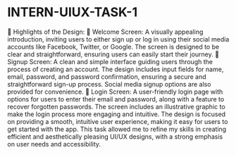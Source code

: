 # INTERN-UIUX-TASK-1
🌟 Highlights of the Design:
🔹 Welcome Screen: A visually appealing introduction, inviting users to either sign up or log in using their social media accounts like Facebook, Twitter, or Google.
    The screen is designed to be clear and straightforward, ensuring users can easily start their journey.
🔹 Signup Screen: A clean and simple interface guiding users through the process of creating an account. The design includes input fields for name, email, password, 
and password confirmation, ensuring a secure and straightforward sign-up process. Social media signup options are also provided for convenience.
🔹 Login Screen: A user-friendly login page with options for users to enter their email and password, along with a feature to recover forgotten passwords.
The screen includes an illustrative graphic to make the login process more engaging and intuitive.
The design is focused on providing a smooth, intuitive user experience, making it easy for users to get started with the app. 
This task allowed me to refine my skills in creating efficient and aesthetically pleasing UI/UX designs, with a strong emphasis on user needs and accessibility.
